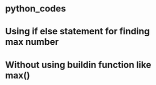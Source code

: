 # python_codes
# Using if else statement for finding max number
# Without using buildin function like max()

